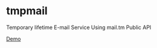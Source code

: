 # tmpmail
Temporary lifetime E-mail Service Using mail.tm Public API

[Demo](https://mgdvp.github.io/tmpmail)
